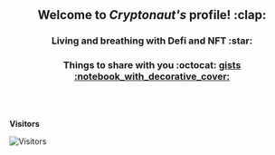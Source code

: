 <div align="center">
        <br>
        <br>
        <h2>Welcome to <i>Cryptonaut's</i> profile! :clap: </h2>
        <h3>Living and breathing with Defi and NFT :star: </h3>
        <h3>Things to share with you :octocat:  <a href="https://gist.github.com/ponyjackal/" target="__blank"> gists :notebook_with_decorative_cover:</a></h3>
        <br>
        <br>
</div>

<div>
        
**Visitors**

<img  src="https://profile-counter.glitch.me/josestg/count.svg"  alt="Visitors" />

</div>
